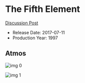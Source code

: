 # The Fifth Element

[Discussion Post](https://www.avsforum.com/threads/bass-eq-for-filtered-movies.2995212/post-56921780)

* Release Date: 2017-07-11
* Production Year: 1997

## Atmos

![img 0](https://i.imgur.com/CcUlakU.jpg)

![img 1](https://i.imgur.com/jAhoR9o.png)

